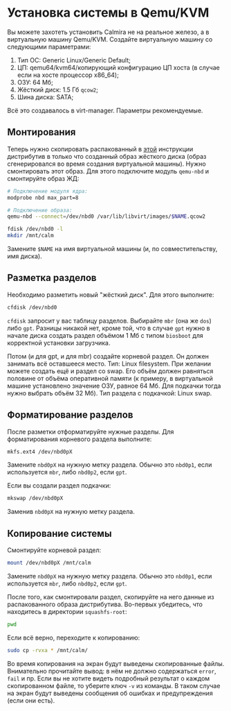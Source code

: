 # Установка системы в Qemu/KVM

Вы можете захотеть установить Calmira не на реальное железо, а в виртуальную машину Qemu/KVM. Создайте виртуальную машину со следующими параметрами:

1. Тип ОС: Generic Linux/Generic Default;
2. ЦП: qemu64/kvm64/копирующий конфигурацию ЦП хоста (в случае если на хосте процессор x86_64);
3. ОЗУ: 64 Мб;
4. Жёсткий диск: 1.5 Гб `qcow2`;
5. Шина диска: SATA;

Всё это создавалось в virt-manager. Параметры рекомендуемые.

## Монтирования

Теперь нужно скопировать распакованный в [этой](unpack/) инструкции дистрибутив в только что созданный образ жёсткого диска (образ сгенерировался во время создания виртуальной машины). Нужно смонтировать этот образ. Для этого подключите модуль `qemu-nbd` и смонтируйте образ ЖД:

```bash
# Подключение модуля ядра:
modprobe nbd max_part=8

# Подключение образа:
qemu-nbd --connect=/dev/nbd0 /var/lib/libvirt/images/$NAME.qcow2

fdisk /dev/nbd0 -l
mkdir /mnt/calm
```

Замените `$NAME` на имя виртуальной машины (и, по совместительству, имя диска).

## Разметка разделов

Необходимо разметить новый "жёсткий диск". Для этого выполните:

```bash
cfdisk /dev/nbd0
```

`cfdisk` запросит у вас таблицу разделов. Выбирайте `mbr` (она же `dos`) либо `gpt`. Разницы никакой нет, кроме той, что в случае `gpt` нужно в начале диска создать раздел объёмом 1 Мб с типом `biosboot` для корректной установки загрузчика.

Потом (и для gpt, и для mbr) создайте корневой раздел. Он должен занимать всё оставшееся место. Тип: Linux filesystem. При желании можете создать ещё и раздел со swap. Его объём должен равняться половине от объёма оперативной памяти (к примеру, в виртуальной машине установлено значение ОЗУ, равное 64 Мб. Для подкачки тогда нужно выбрать объём 32 Мб). Тип раздела с подкачкой: Linux swap.

## Форматирование разделов

После разметки отформатируйте нужные разделы. Для форматирования корневого раздела выполните:

```bash
mkfs.ext4 /dev/nbd0pX
```

Замените `nbd0pX` на нужную метку раздела. Обычно это `nbd0p1`, если используется `mbr`, либо `nbd0p2`, если `gpt`.

Если вы создали раздел подкачки:

```bash
mkswap /dev/nbd0pX
```

Заменив `nbd0pX` на нужную метку раздела.

## Копирование системы

Смонтируйте корневой раздел:

```bash
mount /dev/nbd0pX /mnt/calm
```

Замените `nbd0pX` на нужную метку раздела. Обычно это `nbd0p1`, если используется `mbr`, либо `nbd0p2`, если `gpt`.

После того, как смонтировали раздел, скопируйте на него данные из распакованного образа дистрибутива. Во-первых убедитесь, что находитесь в директории `squashfs-root`:

```bash
pwd
```

Если всё верно, переходите к копированию:

```bash
sudo cp -rvxa * /mnt/calm/
```

Во время копирования на экран будут выведены скопированные файлы. Внимательно прочитайте вывод: в нём не должно содержаться `error`, `fail` и пр. Если вы не хотите видеть подробный результат о каждом скопированном файле, то уберите ключ `-v` из команды. В таком случае на экран будут выведены сообщения об ошибках и предупреждения (если они есть).
